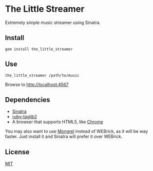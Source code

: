 # The Little Streamer

Extremely simple music streamer using Sinatra.

## Install

    gem install the_little_streamer

## Use

    the_little_streamer /path/to/music

Browse to [http://localhost:4567](http://localhost:4567)

## Dependencies

 * [Sinatra](http://www.sinatrarb.com/)
 * [ruby-taglib2](https://github.com/rumblehq/ruby-taglib2)
 * A browser that supports HTML5, like [Chrome](http://www.google.com/chrome/)

You may also want to use [Mongrel](https://github.com/fauna/mongrel) instead of WEBrick, as it will be way faster. Just install it and Sinatra will prefer it over WEBrick.

## License

[MIT](http://www.opensource.org/licenses/mit-license.php)
